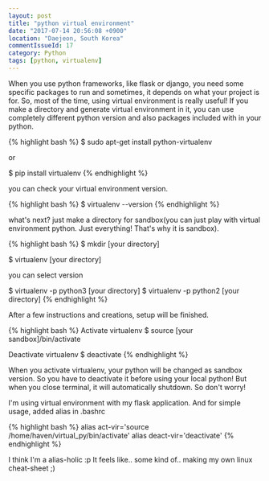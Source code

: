 ```yaml
---
layout: post
title: "python virtual environment"
date: "2017-07-14 20:56:08 +0900"
location: "Daejeon, South Korea"
commentIssueId: 17
category: Python
tags: [python, virtualenv]
---
```


When you use python frameworks, like flask or django, you need some specific packages to run and sometimes, it depends on what your project is for. So, most of the time, using virtual environment is really useful! If you make a directory and generate virtual environment in it, you can use completely different python version and also packages included with in your python.

{% highlight bash %}
$ sudo apt-get install python-virtualenv

or

$ pip install virtualenv
{% endhighlight %}

you can check your virtual environment version.

{% highlight bash %}
$ virtualenv --version
{% endhighlight %}

what's next? just make a directory for sandbox(you can just play with virtual environment python. Just everything! That's why it is sandbox).

{% highlight bash %}
$ mkdir [your directory]

$ virtualenv [your directory]

you can select version

$ virtualenv -p python3 [your directory]
$ virtualenv -p python2 [your directory]
{% endhighlight %}

After a few instructions and creations, setup will be finished.

{% highlight bash %}
Activate virtualenv
$ source [your sandbox]/bin/activate

Deactivate virtualenv
$ deactivate
{% endhighlight %}

When you activate virtualenv, your python will be changed as sandbox version. So you have to deactivate it before using your local python! But when you close terminal, it will automatically shutdown. So don't worry!

I'm using virtual environment with my flask application. And for simple usage, added alias in .bashrc

{% highlight bash %}
alias act-vir='source /home/haven/virtual_py/bin/activate'
alias deact-vir='deactivate'
{% endhighlight %}

I think I'm a alias-holic :p It feels like.. some kind of.. making my own linux cheat-sheet ;)
